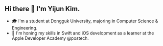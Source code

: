 ## Hi there 👋 I'm Yijun Kim.

- 🎓 I'm a student at Dongguk University, majoring in Computer Science & Engineering.
- 🍎 I'm honing my skills in Swift and iOS development as a learner at the Apple Developer Academy @postech.
  
